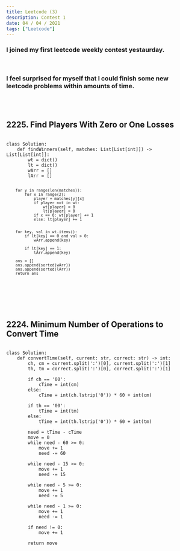 ```yaml
---
title: Leetcode (3)
description: Contest 1
date: 04 / 04 / 2021
tags: ["Leetcode"]
---
```


<h3>I joined my first leetcode weekly contest yestaurday.</h3>
<br/>
<h3>I feel surprised for myself that I could finish some new leetcode problems within amounts of time.</h3>
<br/>
<br/>

<h2>2225. Find Players With Zero or One Losses</h2>
<pre><code class="language-python">
class Solution:
    def findWinners(self, matches: List[List[int]]) -> List[List[int]]:
        wt = dict()
        lt = dict()
        wArr = []
        lArr = []
        
        
        for y in range(len(matches)):
            for x in range(2):
                player = matches[y][x]
                if player not in wt: 
                    wt[player] = 0
                    lt[player] = 0
                if x == 0: wt[player] += 1
                else: lt[player] += 1
                    
        
        for key, val in wt.items():
            if lt[key] == 0 and val > 0:
                wArr.append(key)
            
            if lt[key] == 1:
                lArr.append(key)
                
        ans = []
        ans.append(sorted(wArr))
        ans.append(sorted(lArr))
        return ans
</code></pre>
<br/>
<br/>

<h2>2224. Minimum Number of Operations to Convert Time</h2>

<pre><code class="language-python">
class Solution:
    def convertTime(self, current: str, correct: str) -> int:
        ch, cm = current.split(':')[0], current.split(':')[1]
        th, tm = correct.split(':')[0], correct.split(':')[1]

        if ch == '00': 
            cTime = int(cm)
        else:
            cTime = int(ch.lstrip('0')) * 60 + int(cm)
            
        if th == '00': 
            tTime = int(tm)
        else:
            tTime = int(th.lstrip('0')) * 60 + int(tm)
            
        need = tTime - cTime
        move = 0
        while need - 60 >= 0:
            move += 1
            need -= 60
            
        while need - 15 >= 0:
            move += 1
            need -= 15
            
        while need - 5 >= 0:
            move += 1
            need -= 5
        
        while need - 1 >= 0:
            move += 1
            need -= 1
        
        if need != 0:
            move += 1
        
        return move
</code></pre>
<br/>
<br/>
